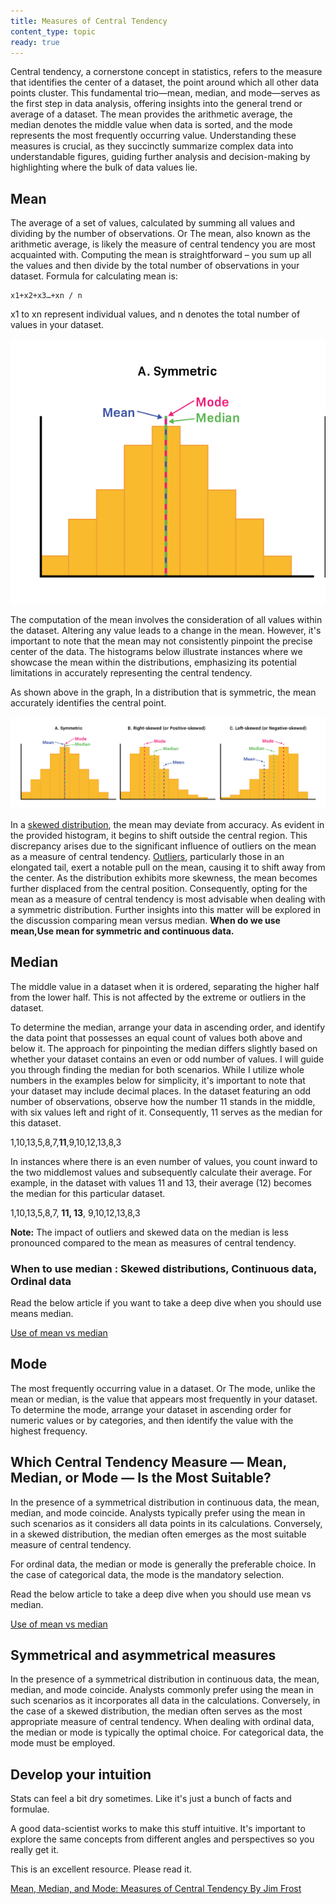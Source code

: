 ```yaml
---
title: Measures of Central Tendency
content_type: topic
ready: true
---
```



Central tendency, a cornerstone concept in statistics, refers to the measure that identifies the center of a dataset, the point around which all other data points cluster. This fundamental trio—mean, median, and mode—serves as the first step in data analysis, offering insights into the general trend or average of a dataset. The mean provides the arithmetic average, the median denotes the middle value when data is sorted, and the mode represents the most frequently occurring value. Understanding these measures is crucial, as they succinctly summarize complex data into understandable figures, guiding further analysis and decision-making by highlighting where the bulk of data values lie.

## Mean

The average of a set of values, calculated by summing all values and dividing by the number of observations. Or The mean, also known as the arithmetic average, is likely the measure of central tendency you are most acquainted with. Computing the mean is straightforward – you sum up all the values and then divide by the total number of observations in your dataset. Formula for calculating mean is: 

```
x1+x2+x3…+xn / n 
```

x1 to xn represent individual values, and n denotes the total number of values in your dataset.

![Mean](mean_symmetric.png)

The computation of the mean involves the consideration of all values within the dataset. Altering any value leads to a change in the mean. However, it's important to note that the mean may not consistently pinpoint the precise center of the data. The histograms below illustrate instances where we showcase the mean within the distributions, emphasizing its potential limitations in accurately representing the central tendency.

As shown above in the graph, In a distribution that is symmetric, the mean accurately identifies the central point.

![Distributions](distribution_central_tendency.png)

In a [skewed distribution](https://www.statisticshowto.com/probability-and-statistics/skewed-distribution/), the mean may deviate from accuracy. As evident in the provided histogram, it begins to shift outside the central region. This discrepancy arises due to the significant influence of outliers on the mean as a measure of central tendency. [Outliers](https://www.statisticshowto.com/statistics-basics/find-outliers/), particularly those in an elongated tail, exert a notable pull on the mean, causing it to shift away from the center. As the distribution exhibits more skewness, the mean becomes further displaced from the central position. Consequently, opting for the mean as a measure of central tendency is most advisable when dealing with a symmetric distribution. Further insights into this matter will be explored in the discussion comparing mean versus median. **When do we use mean,Use mean for symmetric and continuous data.**

## Median

The middle value in a dataset when it is ordered, separating the higher half from the lower half. This is not affected by the extreme or outliers in the dataset. 

To determine the median, arrange your data in ascending order, and identify the data point that possesses an equal count of values both above and below it. The approach for pinpointing the median differs slightly based on whether your dataset contains an even or odd number of values. I will guide you through finding the median for both scenarios. While I utilize whole numbers in the examples below for simplicity, it's important to note that your dataset may include decimal places.
In the dataset featuring an odd number of observations, observe how the number 11 stands in the middle, with six values left and right of it. Consequently, 11 serves as the median for this dataset.

1,10,13,5,8,7,**11**,9,10,12,13,8,3

In instances where there is an even number of values, you count inward to the two middlemost values and subsequently calculate their average. For example, in the dataset with values 11 and 13, their average (12) becomes the median for this particular dataset.

1,10,13,5,8,7,   **11, 13**,  9,10,12,13,8,3

**Note:** The impact of outliers and skewed data on the median is less pronounced compared to the mean as measures of central tendency.	

### When to use median : Skewed distributions, Continuous data, Ordinal data

Read the below article if you want to take a deep dive when you should use means median.

[Use of mean vs median](https://www.statology.org/when-to-use-mean-vs-median/)

## Mode

The most frequently occurring value in a dataset. Or The mode, unlike the mean or median, is the value that appears most frequently in your dataset. To determine the mode, arrange your dataset in ascending order for numeric values or by categories, and then identify the value with the highest frequency.

## Which Central Tendency Measure — Mean, Median, or Mode — Is the Most Suitable?

In the presence of a symmetrical distribution in continuous data, the mean, median, and mode coincide. Analysts typically prefer using the mean in such scenarios as it considers all data points in its calculations. Conversely, in a skewed distribution, the median often emerges as the most suitable measure of central tendency.

For ordinal data, the median or mode is generally the preferable choice. In the case of categorical data, the mode is the mandatory selection.

Read the below article to take a deep dive when you should use mean vs median.

[Use of mean vs median](https://www.statology.org/when-to-use-mean-vs-median/)

## Symmetrical and asymmetrical measures

In the presence of a symmetrical distribution in continuous data, the mean, median, and mode coincide. Analysts commonly prefer using the mean in such scenarios as it incorporates all data in the calculations. Conversely, in the case of a skewed distribution, the median often serves as the most appropriate measure of central tendency.
When dealing with ordinal data, the median or mode is typically the optimal choice. For categorical data, the mode must be employed.

## Develop your intuition 

Stats can feel a bit dry sometimes. Like it's just a bunch of facts and formulae.

A good data-scientist works to make this stuff intuitive. It's important to explore the same concepts from different angles and perspectives so you really get it.

This is an excellent resource. Please read it.

[Mean, Median, and Mode: Measures of Central Tendency
By Jim Frost ](https://statisticsbyjim.com/basics/measures-central-tendency-mean-median-mode/)

